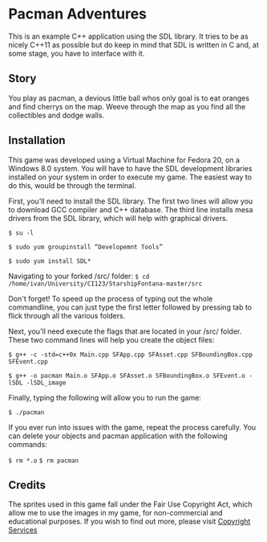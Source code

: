 # Pacman Adventures #

This is an example C++ application using the SDL library.
It tries to be as nicely C++11 as possible but do keep in
mind that SDL is written in C and, at some stage, you have
to interface with it.

## Story ##
You play as pacman, a devious little ball whos only goal is to eat oranges and find cherrys on the map. Weeve through the map as you find all the collectibles and dodge walls. 

## Installation ##
This game was developed using a Virtual Machine for Fedora 20, on a Windows 8.0 system. You will have to have the SDL development libraries installed on your system in order to execute my game.  The easiest way to do this, would be through the terminal.

First, you'll need to install the SDL library. The first two lines will allow you to download GCC compiler and C++ database. The third line installs mesa drivers from the SDL library, which will help with graphical drivers. 

`$ su -l`

`$ sudo yum groupinstall “Developemnt Tools”`

`$ sudo yum install SDL*`

Navigating to your forked /src/ folder:
`$ cd /home/ivan/University/CI123/StarshipFontana-master/src`

Don't forget! To speed up the process of typing out the whole commandline, you can just type the first letter followed by pressing tab to flick through all the various folders.

Next, you'll need execute the flags that are located in your /src/ folder. These two command lines will help you create the object files:

`$ g++ -c -std=c++0x Main.cpp SFApp.cpp SFAsset.cpp SFBoundingBox.cpp SFEvent.cpp`

`$ g++ -o pacman Main.o SFApp.o SFAsset.o SFBoundingBox.o SFEvent.o -lSDL -lSDL_image`

Finally, typing the following will allow you to run the game:

`$ ./pacman`

If you ever run into issues with the game, repeat the process carefully. You can delete your objects and pacman application with the following commands:

`$ rm *.o`
`$ rm pacman`


 
## Credits ##
The sprites used in this game fall under the Fair Use Copyright Act, which allow me to use the images in my game, for non-commercial and educational purposes. If you wish to find out more, please visit [Copyright Services](http://www.copyrightservice.co.uk/copyright/p09_fair_use)
